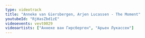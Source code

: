 ```yaml
---
type: videotrack
title: "Anneke van Giersbergen, Arjen Lucassen - The Moment"
youtubeId: "RjHasZbd1zE"
videoevents: vevt0029
videoartists: ["Аннеке ван Гирсберген", "Арьен Лукассен"]
---
```

